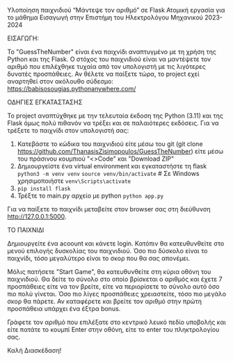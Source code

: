 Υλοποίηση παιχνιδιού “Μάντεψε τον αριθμό” σε Flask
Ατομική εργασία για το μάθημα Εισαγωγή στην Επιστήμη του Ηλεκτρολόγου Μηχανικού 2023-2024 


ΕΙΣΑΓΩΓΗ:

Το "GuessTheNumber" είναι ένα παιχνίδι αναπτυγμένο με τη χρήση της Python και της Flask. Ο στόχος του παιχνιδιού είναι να μαντέψετε τον αριθμό που επιλέχθηκε τυχαία από τον υπολογιστή με τις λιγότερες δυνατές προσπάθειες.
Αν θέλετε να παίξετε τώρα, το project εχεί αναρτηθεί στον ακόλουθο σύδεσμο: https://babisosougias.pythonanywhere.com/ 

ΟΔΗΓΙΕΣ ΕΓΚΑΤΑΣΤΑΣΗΣ

Το project αναπτύχθηκε με την τελευταία έκδοση της Python (3.11) και της Flask όμως πολύ πιθανόν να τρέξει και σε παλαιότερες εκδόσεις.
Για να τρέξετε το παιχνίδι στον υπολογιστή σας:
1. Κατεβάστε το κώδικα του παιχνιδιού είτε μέσω του git (git clone https://github.com/ThanasisZisimopoulos/GuessTheNumber) είτε μέσω του πράσινου κουμπιού "<>Code" και "Download ZIP"
2. Δημιουργείστε ένα virtual environment και εγκαταστήστε τη flask
`python3 -m venv venv`
`source venv/bin/activate`  # Σε Windows χρησιμοποιήστε `venv\Scripts\activate`
3. `pip install flask`
4. Τρέξτε το main.py αρχείο με python
`python app.py`



Για να παίξετε το παιχνίδι μεταβείτε στον browser σας στη διεύθυνση http://127.0.0.1:5000.




ΤΟ ΠΑΙΧΝΙΔΙ

Δημιουργείτε ένα acoount και κάνετε login.
Κατόπιν θα κατευθυνθείτε στο μενού επιλογής δυσκολίας του παιχνιδιού. Όσο πιο δύσκολο είναι το παιχνίδι, τόσο μεγαλύτερο είναι το σκορ που θα σας απονέμει.

Μόλις πατήσετε "Start Game", θα κατευθυνθείτε στη κύρια οθόνη του παιχνιδιού. Θα δείτε το σύνολο στο οποίο βρίσκεται ο αριθμός και έχετε 7 προσπάθειες είτε να τον βρείτε, είτε να περιορίσετε το σύνολο αυτό όσο πιο πολύ γίνεται. Όσο πιο λίγες προσπάθειες χρειαστείτε, τόσο πιο μεγάλο σκορ θα πάρετε. Αν καταφέρετε και βρείτε τον αριθμό στην πρώτη προσπάθεια υπάρχει ένα έξτρα bonus.

Γράφετε τον αριθμό που επιλέξατε στο κεντρικό λευκό πεδίο υποβολής και είτε πατάτε το κουμπί Enter στην οθόνη, είτε το enter του πληκτρολογίου σας.

Καλή Διασκέδαση!



